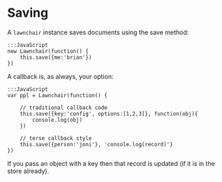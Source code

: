 Saving
======

A `lawnchair` instance saves documents using the save method:

    
    :::JavaScript
    new Lawnchair(function() {
        this.save({me:'brian'})
    })
    

A callback is, as always, your option:

    
    :::JavaScript
    var ppl = Lawnchair(function() {
        
        // traditional callback code
        this.save({key:'config', options:[1,2,3]}, function(obj){
            console.log(obj)
        })

        // terse callback style
        this.save({person:'joni'}, 'console.log(record)'}
    })
    

If you pass an object with a key then that record is updated (if it is
in the store already).
